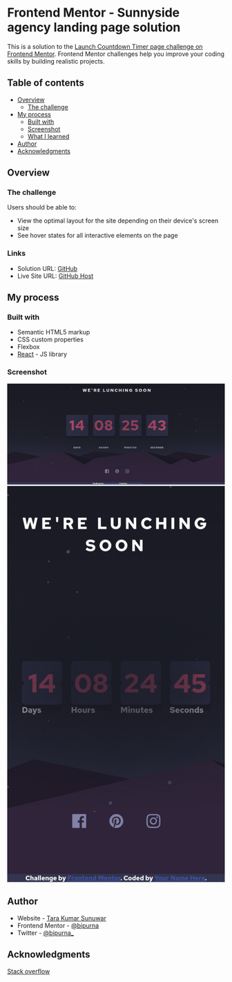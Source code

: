 # Frontend Mentor - Sunnyside agency landing page solution

This is a solution to the [Launch Countdown Timer page challenge on Frontend Mentor](https://www.frontendmentor.io/challenges/launch-countdown-timer-N0XkGfyz-). Frontend Mentor challenges help you improve your coding skills by building realistic projects.

## Table of contents

- [Overview](#overview)
  - [The challenge](#the-challenge)
- [My process](#my-process)
  - [Built with](#built-with)
  - [Screenshot](#screenshot)
  - [What I learned](#what-i-learned)
- [Author](#author)
- [Acknowledgments](#acknowledgments)


## Overview

### The challenge

Users should be able to:

- View the optimal layout for the site depending on their device's screen size
- See hover states for all interactive elements on the page


### Links

- Solution URL: [GitHub](https://github.com/bipurna/launch-countdown-timer.git)
- Live Site URL: [GitHub Host](https://bipurna.github.com/launch-countdown-timer)

## My process

### Built with

- Semantic HTML5 markup
- CSS custom properties
- Flexbox
- [React](https://reactjs.org/) - JS library
### Screenshot
![](./src/images/1.png)
![](./src/images/2.png)

## Author

- Website - [Tara Kumar Sunuwar](https://www.tarakumarsunuwar.com.np)
- Frontend Mentor - [@bipurna](https://www.frontendmentor.io/profile/bipurna)
- Twitter - [@bipurna_](https://www.twitter.com/bipurna_)

## Acknowledgments

[Stack overflow](https://www.stackoverflow.com)
